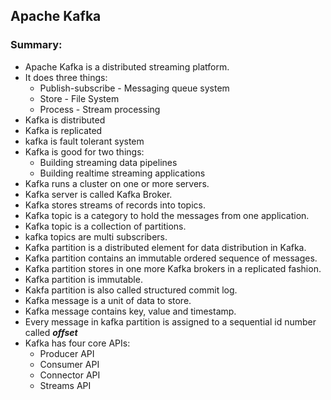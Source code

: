 Apache Kafka
------------

### Summary:

* Apache Kafka is a distributed streaming platform.
* It does three things:
  * Publish-subscribe - Messaging queue system
  * Store - File System
  * Process - Stream processing
* Kafka is distributed
* Kafka is replicated
* kafka is fault tolerant system
* Kafka is good for two things:
  * Building streaming data pipelines
  * Building realtime streaming applications
* Kafka runs a cluster on one or more servers.
* Kafka server is called Kafka Broker.
* Kafka stores streams of records into topics.
* Kafka topic is a category to hold the messages from one application.
* Kafka topic is a collection of partitions.
* kafka topics are multi subscribers.
* Kafka partition is a distributed element for data distribution in Kafka.
* Kafka partition contains an immutable ordered sequence of messages.
* Kafka partition stores in one more Kafka brokers in a replicated fashion.
* Kafka partition is immutable.
* Kakfa partition is also called structured commit log.
* Kafka message is a unit of data to store.
* Kafka message contains key, value and timestamp.
* Every message in kafka partition is assigned to a sequential id number called ***offset***
* Kafka has four core APIs:
  * Producer API
  * Consumer API
  * Connector API
  * Streams API


